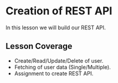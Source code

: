# Creation of REST API

In this lesson we will build our REST API.

## Lesson Coverage

- Create/Read/Update/Delete of user.
- Fetching of user data (Single/Multiple).
- Assignment to create REST API.